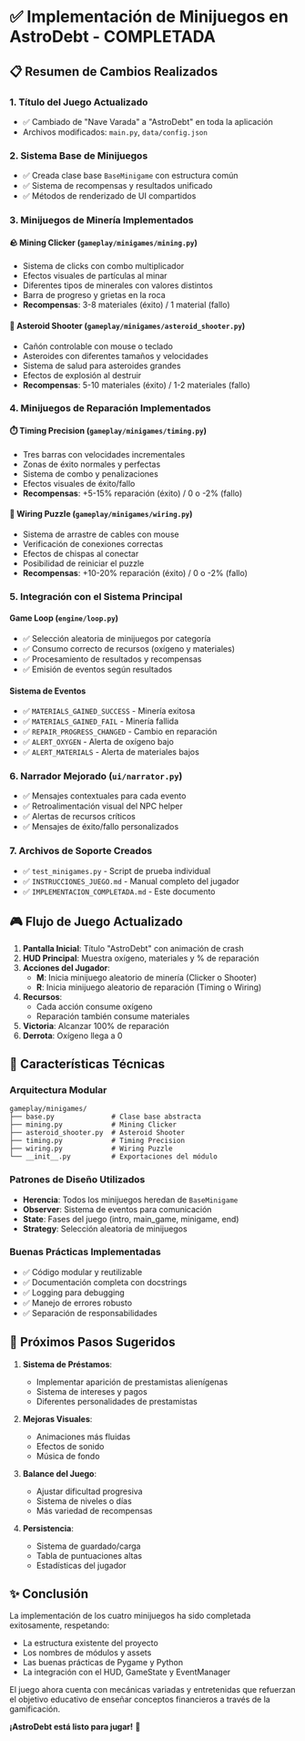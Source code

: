 # ✅ Implementación de Minijuegos en AstroDebt - COMPLETADA

## 📋 Resumen de Cambios Realizados

### 1. **Título del Juego Actualizado**
- ✅ Cambiado de "Nave Varada" a "AstroDebt" en toda la aplicación
- Archivos modificados: `main.py`, `data/config.json`

### 2. **Sistema Base de Minijuegos**
- ✅ Creada clase base `BaseMinigame` con estructura común
- ✅ Sistema de recompensas y resultados unificado
- ✅ Métodos de renderizado de UI compartidos

### 3. **Minijuegos de Minería Implementados**

#### 🪨 Mining Clicker (`gameplay/minigames/mining.py`)
- Sistema de clicks con combo multiplicador
- Efectos visuales de partículas al minar
- Diferentes tipos de minerales con valores distintos
- Barra de progreso y grietas en la roca
- **Recompensas**: 3-8 materiales (éxito) / 1 material (fallo)

#### 🚀 Asteroid Shooter (`gameplay/minigames/asteroid_shooter.py`)
- Cañón controlable con mouse o teclado
- Asteroides con diferentes tamaños y velocidades
- Sistema de salud para asteroides grandes
- Efectos de explosión al destruir
- **Recompensas**: 5-10 materiales (éxito) / 1-2 materiales (fallo)

### 4. **Minijuegos de Reparación Implementados**

#### ⏱️ Timing Precision (`gameplay/minigames/timing.py`)
- Tres barras con velocidades incrementales
- Zonas de éxito normales y perfectas
- Sistema de combo y penalizaciones
- Efectos visuales de éxito/fallo
- **Recompensas**: +5-15% reparación (éxito) / 0 o -2% (fallo)

#### 🔌 Wiring Puzzle (`gameplay/minigames/wiring.py`)
- Sistema de arrastre de cables con mouse
- Verificación de conexiones correctas
- Efectos de chispas al conectar
- Posibilidad de reiniciar el puzzle
- **Recompensas**: +10-20% reparación (éxito) / 0 o -2% (fallo)

### 5. **Integración con el Sistema Principal**

#### Game Loop (`engine/loop.py`)
- ✅ Selección aleatoria de minijuegos por categoría
- ✅ Consumo correcto de recursos (oxígeno y materiales)
- ✅ Procesamiento de resultados y recompensas
- ✅ Emisión de eventos según resultados

#### Sistema de Eventos
- ✅ `MATERIALS_GAINED_SUCCESS` - Minería exitosa
- ✅ `MATERIALS_GAINED_FAIL` - Minería fallida
- ✅ `REPAIR_PROGRESS_CHANGED` - Cambio en reparación
- ✅ `ALERT_OXYGEN` - Alerta de oxígeno bajo
- ✅ `ALERT_MATERIALS` - Alerta de materiales bajos

### 6. **Narrador Mejorado** (`ui/narrator.py`)
- ✅ Mensajes contextuales para cada evento
- ✅ Retroalimentación visual del NPC helper
- ✅ Alertas de recursos críticos
- ✅ Mensajes de éxito/fallo personalizados

### 7. **Archivos de Soporte Creados**
- ✅ `test_minigames.py` - Script de prueba individual
- ✅ `INSTRUCCIONES_JUEGO.md` - Manual completo del jugador
- ✅ `IMPLEMENTACION_COMPLETADA.md` - Este documento

## 🎮 Flujo de Juego Actualizado

1. **Pantalla Inicial**: Título "AstroDebt" con animación de crash
2. **HUD Principal**: Muestra oxígeno, materiales y % de reparación
3. **Acciones del Jugador**:
   - **M**: Inicia minijuego aleatorio de minería (Clicker o Shooter)
   - **R**: Inicia minijuego aleatorio de reparación (Timing o Wiring)
4. **Recursos**:
   - Cada acción consume oxígeno
   - Reparación también consume materiales
5. **Victoria**: Alcanzar 100% de reparación
6. **Derrota**: Oxígeno llega a 0

## 🔧 Características Técnicas

### Arquitectura Modular
```
gameplay/minigames/
├── base.py              # Clase base abstracta
├── mining.py            # Mining Clicker
├── asteroid_shooter.py  # Asteroid Shooter
├── timing.py            # Timing Precision
├── wiring.py            # Wiring Puzzle
└── __init__.py          # Exportaciones del módulo
```

### Patrones de Diseño Utilizados
- **Herencia**: Todos los minijuegos heredan de `BaseMinigame`
- **Observer**: Sistema de eventos para comunicación
- **State**: Fases del juego (intro, main_game, minigame, end)
- **Strategy**: Selección aleatoria de minijuegos

### Buenas Prácticas Implementadas
- ✅ Código modular y reutilizable
- ✅ Documentación completa con docstrings
- ✅ Logging para debugging
- ✅ Manejo de errores robusto
- ✅ Separación de responsabilidades

## 🚀 Próximos Pasos Sugeridos

1. **Sistema de Préstamos**:
   - Implementar aparición de prestamistas alienígenas
   - Sistema de intereses y pagos
   - Diferentes personalidades de prestamistas

2. **Mejoras Visuales**:
   - Animaciones más fluidas
   - Efectos de sonido
   - Música de fondo

3. **Balance del Juego**:
   - Ajustar dificultad progresiva
   - Sistema de niveles o días
   - Más variedad de recompensas

4. **Persistencia**:
   - Sistema de guardado/carga
   - Tabla de puntuaciones altas
   - Estadísticas del jugador

## ✨ Conclusión

La implementación de los cuatro minijuegos ha sido completada exitosamente, respetando:
- La estructura existente del proyecto
- Los nombres de módulos y assets
- Las buenas prácticas de Pygame y Python
- La integración con el HUD, GameState y EventManager

El juego ahora cuenta con mecánicas variadas y entretenidas que refuerzan el objetivo educativo de enseñar conceptos financieros a través de la gamificación.

**¡AstroDebt está listo para jugar!** 🚀
